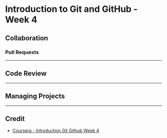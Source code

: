 # Introduction to Git and GitHub - Week 4

## Collaboration

### Pull Requests

---

## Code Review

---

## Managing Projects

---

## Credit

* [Coursera - Introduction Git Github Week 4](https://www.coursera.org/learn/introduction-git-github/home/week/4)
